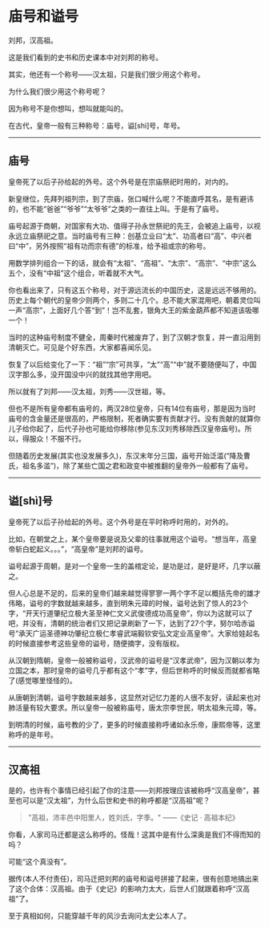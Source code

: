 # 庙号和谥号

刘邦，汉高祖。 

这是我们看到的史书和历史课本中对刘邦的称号。

其实，他还有一个称号——汉太祖，只是我们很少用这个称号。

为什么我们很少用这个称号呢？

因为称号不是你想叫，想叫就能叫的。

在古代，皇帝一般有三种称号：庙号，谥[shì]号，年号。

---
## 庙号

皇帝死了以后子孙给起的外号。这个外号是在宗庙祭祀时用的，对内的。

新皇继位，先拜列祖列宗，到了宗庙，张口喊什么呢？不能直呼其名，是有避讳的，也不能“爸爸”“爷爷”“太爷爷”之类的一直往上叫。于是有了庙号。

庙号起源于商朝，对国家有大功、值得子孙永世祭祀的先王，会被追上庙号，以视永远立庙祭祀之意。当时庙号有三种：创基立业曰“太”、功高者曰“高”、中兴者曰“中”，另外按照“祖有功而宗有德”的标准，给予祖或宗的称号。

用数学排列组合一下的话，就会有“太祖”、“高祖”、“太宗”、“高宗”、“中宗”这么五个，没有“中祖”这个组合，听着就不大气。

你也看出来了，只有这五个称号，对于源远流长的中国历史，这是远远不够用的。历史上每个朝代的皇帝少则两个，多则二十几个。总不能大家混用吧，朝着灵位叫一声“高宗”，上面好几个答“到”！岂不乱套，银角大王的紫金葫芦都不知道该吸哪一个！

当时的这种庙号制度不健全，周秦时代被废弃了，到了汉朝才恢复，并一直沿用到清朝灭亡。可见是个好东西，大家都喜闻乐见。

恢复了以后给变化了一下：“祖”“宗”可共享，“太”“高”“中”就不要随便叫了，中国汉字那么多，没开国没中兴的就找其他字用吧。

所以就有了刘邦——汉太祖，刘秀——汉世祖，等。

但也不是所有皇帝都有庙号的，两汉28位皇帝，只有14位有庙号，那是因为当时庙号的含金量还是很高的，严格限制，死者确实要有贡献才行。没有贡献的就算你儿子给你起了，后代子孙也可能给你移除(参见东汉刘秀移除西汉皇帝庙号)。所以，得服众！不服不行。

但随着历史发展(其实也没发展多久)，东汉末年分三国，庙号开始泛滥(“降及曹氏，祖名多滥”)，除了某些亡国之君和政变中被推翻的皇帝外一般都有了庙号。

---

## 谥[shì]号

皇帝死了以后子孙给起的外号。这个外号是在平时称呼时用的，对外的。

比如，在朝堂之上，某个皇帝要是说及父辈的往事就用这个谥号。“想当年，高皇帝斩白蛇起义。。。”，“高皇帝”是刘邦的谥号。

谥号起源于周朝，是对一个皇帝一生的盖棺定论，是功是过，是好是坏，几字以蔽之。

但人心总是不足的，后来的皇帝们越来越觉得寥寥一两个字不足以概括先帝的雄才伟略，谥号的字数就越来越多，直到明朱元璋的时候，谥号达到了惊人的23个字，“开天行道肇纪立极大圣至神仁文义武俊德成功高皇帝”，你以为这就可以了吧，并没有，清朝的统治者们又把记录刷新了一下，达到了27个字，努尔哈赤谥号“承天广运圣德神功肇纪立极仁孝睿武端毅钦安弘文定业高皇帝”。大家给娃起名的时候直接参考这些皇帝的谥号，随便摘字，没有版权。

从汉朝到隋朝，皇帝一般被称谥号，汉武帝的谥号是“汉孝武帝”，因为汉朝以孝为立国之本，那时皇帝的谥号几乎都有这个“孝”字，但后世称呼的时候反而就都省略了(感觉哪里怪怪的)。

从唐朝到清朝，谥号字数越来越多，这显然对记忆力差的人很不友好，读起来也对肺活量有较大要求。所以皇帝一般被称庙号，唐太宗李世民，明太祖朱元璋，等。

到明清的时候，庙号教的少了，更多的时候直接称呼诸如永乐帝，康熙帝等，这里称呼的是年号。

---
## 汉高祖

是的，也许有个事情已经引起了你的注意——刘邦按理应该被称呼“汉高皇帝”，甚至也可以是“汉太祖”，为什么后世和史书的称呼都是“汉高祖”呢？

>"高祖，沛丰邑中阳里人，姓刘氏，字季。" ——《史记 · 高祖本纪》

你看，人家司马迁都是这么称呼的。怪哉！这其中是有什么深奥是我们不得而知的吗？

可能“这个真没有”。

据传(本人不付责任)，司马迁把刘邦的庙号和谥号拼接了起来，很有创意地搞出来了这个合体：汉高祖。由于《史记》的影响力太大，后世人们就跟着称呼“汉高祖”了。

至于真相如何，只能穿越千年的风沙去询问太史公本人了。